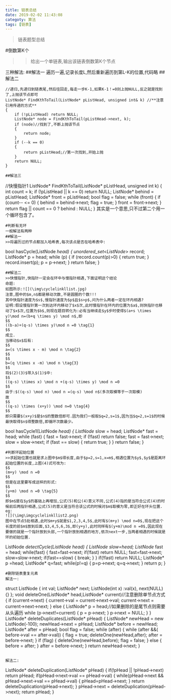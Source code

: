 ```yaml
---
title: 链表总结
date: 2019-02-02 11:43:08
categoty: 算法
tags: [链表]
---
```

>链表题型总结

#倒数第K个
>>给出一个单链表,输出该链表倒数第K个节点

三种解法:
##解法一
遍历一遍,记录长度L,然后重新遍历到第L-K的位置,代码略
##解法二
```
//递归,先递归到链表尾,然后往回走,每走一步K-1,如果K-1！=0则上抛NULL,反之就是找到了,上抛该节点即可
ListNode* FindKthToTail(ListNode* pListHead, unsigned int& k) //**注意引用传递的方式**
{
	if (!pListHead) return NULL;
	ListNode* node = FindKthToTail(pListHead->next, k);
	if (node)//找到了,不断上抛该节点
	{
		return node;
	}
	if (--k == 0)
	{
		return pListHead;//第一次找到,开始上抛
	}
	return NULL;
}

##解法三
```
//快慢指针1
ListNode* FindKthToTail(ListNode* pListHead, unsigned int k)
{
	int count = k;
	if (!pListHead || k == 0) return NULL;
	ListNode* behind = pListHead;
	ListNode* front = pListHead;
	bool flag = false;
	while (front)
	{
		if (count-- <= 0)
		{
			behind = behind->next;
			flag = true;
		}
		front = front->next;
	}
	return flag || count == 0 ? behind : NULL;
}
其实是一个意思,只不过第二个用一个循环包含了。
```
#判断有无环
一般解法有两种
##解法一
>>将遍历过的节点都加入哈希表,每次该点是否在哈希表中:

```
bool hasCycle(ListNode *head)
{
	unordered_set<ListNode*> record;
	ListNode* p = head;
	while (p)
	{
		if (record.count(p)>0)
		{
			return true;
		}
		record.insert(p);
		p = p->next;
	}
	return false;
}
```
##解法二
>>快慢指针,快指针一定会在环中与慢指针相遇,下面证明这个结论
命题:
如图所示:![](\img\cyclelinkllist.jpg)
注意,图中的$m,n$都是移动次数,不是圆圈的个数!!!
其中快指针速度为$s$,慢指针速度为$p$且$s>p$,问为什么两者一定在环内相遇?
证明:假设慢指针第一次到达环内移动了$x$次,此时慢指针在环内的位置为$a$,则快指针也移动了$x$次,位置为$b$,则现在题目转化为:必有当继续走$y$步时使得$(a+s \times y)\mod n=(b+q \times y) \mod n$,即
$$
((b-a)+(q-s) \times y)\mod n =0 \tag{1}
$$
成立.
当移动$x$后有:
$$
a=(s \times x - m) \mod n \tag{2}
$$
$$
b=(q \times x -m) \mod n \tag{3}
$$
将$(2)(3)$带入$(1)$中:
$$
((q-s) \times x) \mod n +(q-s) \times y) \mod n =0
$$
由于:$((q-s) \mod n) \mod n =(q-s) \mod n$(多次取模等于一次取模)
故
$$
((q-s) \times (x+y)) \mod n=0 \tag{4}
$$
即只需要$(x+y)$是$n$的整数倍即可.因为我们一般取$q=2,s=1$,因为当$q=2,s=1$的时候最快取得$n$得整数倍,即循环次数最少。

```
bool hasCycle1(ListNode *head)
{
	ListNode* slow = head;
	ListNode* fast = head;
	while (fast)
	{
		fast = fast->next;
		if (!fast) return false;
		fast = fast->next;
		slow = slow->next;
		if (fast == slow)
		{
			return true;
		}
	}
	return false;
}
```
#判断环起始位置
>>求起始位置也就是求上图中$m$得长度,由于$p=2,s=1,x=m$,相遇位置为$y$,$y$是距离环起始位置的长度,上图(4)式可改为:
$$
(m+y) \mod n =0
$$
但是在这里要写成这样的形式:
$$
(y+m) \mod n =0 \tag{5}
$$
即$m$是在$y$的基础上再增加,公式(5)和公(4)意义不同,公式(4)指的是当符合公式(4)的时候前后两指针相遇,公式(5)的意义是当符合该公式的时候对$m$取模为零,即正好在环头位置.
eg:
![](\img\imgcyclelinkllist2.png)
图中在节点5处相遇,此时$m+y$就是$1,2,3,4,5$,此时有$(m+y) \mod n=0$,现在把这个长度的前$m$放到后面,$3,4,5,6,3$,即(y+y),此时同样有$(y+m)\mod n =0$,因此现在要做的就是一个指针放到头部,一个指针放到相遇的地方,依次next一步,当两者相遇的时候就是环的初始位置.

```
ListNode *detectCycle(ListNode *head) {
        ListNode* slow=head;
        ListNode* fast = head;
        while(fast)
        {
            fast=fast->next;
            if(!fast) return NULL;
            fast=fast->next;
            slow=slow->next;
            if(fast==slow)
            {
                break;
            }
        }
        if(!fast) return NULL;
        ListNode* p =head;
        ListNode* q=fast;
        while(p!=q)
        {
            p=p->next;
            q=q->next;
        }
        return p;
    }
```
#删除链表重复元素
解法一:
```
struct ListNode
{
	int val;
	ListNode* next;
	ListNode(int x) :val(x), next(NULL) {}
};
void deleteOne(ListNode* head,ListNode* current)//注意删除单节点方式
{
	if (current->next)
	{
		current->val = current->next->val;
		current->next = current->next->next;
	}
	else
	{
		ListNode* p = head;//如果删除的是尾节点则需要从头遍历
		while (p->next!=current)
		{
			p = p->next;
		}
		p->next = NULL;
	}
}
ListNode* deleteDuplicates(ListNode* pHead)
{
	ListNode* newHead = new ListNode(-100);
	newHead->next = pHead;
	ListNode* before = newHead;
	ListNode* after = pHead;
	bool flag = false;
	while (after)
	{
		while (after &&( before->val == after->val))
		{
			flag = true;
			deleteOne(newHead,after);
			after = before->next;
		}
		if (flag)
		{
			deleteOne(newHead,before);
			flag = false;
		}
		else
		{
			before = after;
		}
		after = before->next;
	}
	return newHead->next;
}
```

解法二:
```
 ListNode* deleteDuplication(ListNode* pHead)
    {
       if(!pHead || !pHead->next) return pHead;
       if(pHead->next->val == pHead->val)
       {
           while(pHead->next && pHead->next->val == pHead->val)
           {
               pHead=pHead->next;
           }
           return deleteDuplication(pHead->next);
       }
       pHead->next = deleteDuplication(pHead->next);
       return pHead;
    }
```